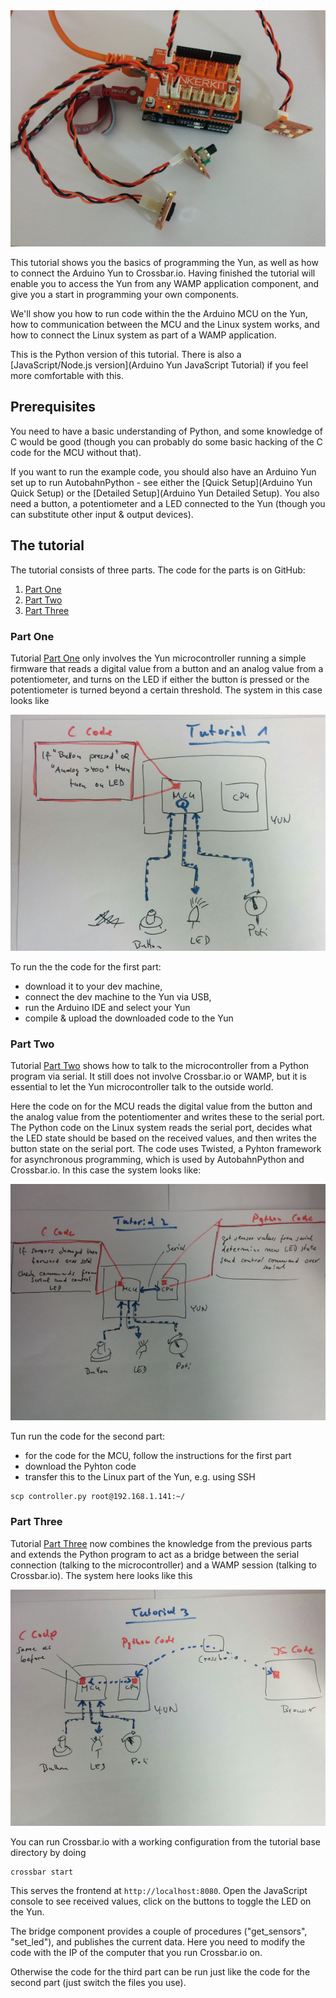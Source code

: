 <div class="topimage_container">
   <img class="topimage" src="/static/img/iotcookbook/yun_tutorial_hardware.jpg" alt="">
</div>

This tutorial shows you the basics of programming the Yun, as well as how to connect the Arduino Yun to Crossbar.io. Having finished the tutorial will enable you to access the Yun from any WAMP application component, and give you a start in programming your own components.

We'll show you how to run code within the the Arduino MCU on the Yun, how to communication between the MCU and the Linux system works, and how to connect the Linux system as part of a WAMP application.

This is the Python version of this tutorial. There is also a [JavaScript/Node.js version](Arduino Yun JavaScript Tutorial) if you feel more comfortable with this.

## Prerequisites

You need to have a basic understanding of Python, and some knowledge of C would be good (though you can probably do some basic hacking of the C code for the MCU without that).

If you want to run the example code, you should also have an Arduino Yun set up to run AutobahnPython - see either the [Quick Setup](Arduino Yun Quick Setup) or the [Detailed Setup](Arduino Yun Detailed Setup). You also need a button, a potentiometer and a LED connected to the Yun (though you can substitute other input & output devices).

## The tutorial

The tutorial consists of three parts. The code for the parts is on GitHub:

1. [Part One](https://github.com/crossbario/crossbarexamples/tree/master/iotcookbook/device/yun/tutorial/tutorial1)
2. [Part Two](https://github.com/crossbario/crossbarexamples/tree/master/iotcookbook/device/yun/tutorial/tutorial2)
3. [Part Three](https://github.com/crossbario/crossbarexamples/tree/master/iotcookbook/device/yun/tutorial/tutorial3)

### Part One

Tutorial [Part One](https://github.com/crossbario/crossbarexamples/tree/master/iotcookbook/device/yun/tutorial/tutorial1) only involves the Yun microcontroller running a simple firmware that reads a digital value from a button and an analog value from a potentiometer, and turns on the LED if either the button is pressed or the potentiometer is turned beyond a certain threshold. The system in this case looks like

<img src="/static/img/iotcookbook/yun_tutorial_part1.jpg" alt="" />

To run the the code for the first part:

* download it to your dev machine,
* connect the dev machine to the Yun via USB,
* run the Arduino IDE and select your Yun
* compile & upload the downloaded code to the Yun

### Part Two

Tutorial [Part Two](https://github.com/crossbario/crossbarexamples/tree/master/iotcookbook/device/yun/tutorial/tutorial2) shows how to talk to the microcontroller from a Python program via serial. It still does not involve Crossbar.io or WAMP, but it is essential to let the Yun microcontroller talk to the outside world.

Here the code on for the MCU reads the digital value from the button and the analog value from the potentiomenter and writes these to the serial port. The Python code on the Linux system reads the serial port, decides what the LED state should be based on the received values, and then writes the button state on the serial port. The code uses Twisted, a Pyhton framework for asynchronous programming, which is used by AutobahnPython and Crossbar.io. In this case the system looks like:

<img src="/static/img/iotcookbook/yun_tutorial_part2.jpg" alt="" />

Tun run the code for the second part:

* for the code for the MCU, follow the instructions for the first part
* download the Pyhton code
* transfer this to the Linux part of the Yun, e.g. using SSH

```shell
scp controller.py root@192.168.1.141:~/ 
```

### Part Three

Tutorial [Part Three](https://github.com/crossbario/crossbarexamples/tree/master/iotcookbook/device/yun/tutorial/tutorial3) now combines the knowledge from the previous parts and extends the Python program to act as a bridge between the serial connection (talking to the microcontroller) and a WAMP session (talking to Crossbar.io). The system here looks like this

<img src="/static/img/iotcookbook/yun_tutorial_part3.jpg" alt="" />

You can run Crossbar.io with a working configuration from the tutorial base directory by doing

```
crossbar start
```

This serves the frontend at `http://localhost:8080`. Open the JavaScript console to see received values, click on the buttons to toggle the LED on the Yun. 

The bridge component provides a couple of procedures ("get_sensors", "set_led"), and publishes the current data. Here you need to modify the code with the IP of the computer that you run Crossbar.io on.

Otherwise the code for the third part can be run just like the code for the second part (just switch the files you use).

